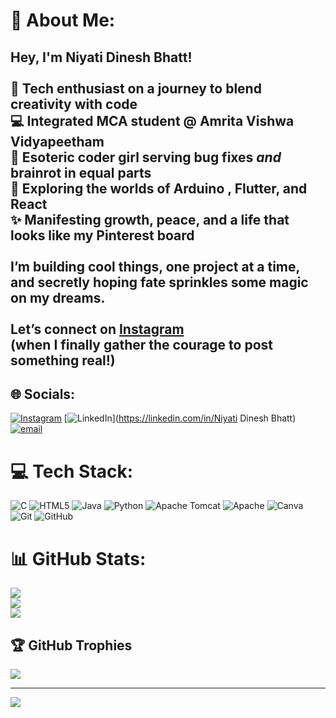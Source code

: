 # 💫 About Me:
## Hey, I'm Niyati Dinesh Bhatt!<br><br>🌸 Tech enthusiast on a journey to blend creativity with code  <br>💻 Integrated MCA student @ Amrita Vishwa Vidyapeetham  <br>🧠 Esoteric coder girl serving bug fixes *and* brainrot in equal parts<br>🎨 Exploring the worlds of Arduino , Flutter, and React  <br>✨ Manifesting growth, peace, and a life that looks like my Pinterest board<br><br>I’m building cool things, one project at a time, and secretly hoping fate sprinkles some magic on my dreams.<br><br>Let’s connect on [Instagram](https://www.instagram.com/niyati_d_bhatt/profilecard/?igsh=a2Q0cGhoY2Y5dTFx) <br>(when I finally gather the courage to post something real!)<br>


## 🌐 Socials:
[![Instagram](https://img.shields.io/badge/Instagram-%23E4405F.svg?logo=Instagram&logoColor=white)](https://instagram.com/niyati_d_bhatt) [![LinkedIn](https://img.shields.io/badge/LinkedIn-%230077B5.svg?logo=linkedin&logoColor=white)](https://linkedin.com/in/Niyati Dinesh Bhatt) [![email](https://img.shields.io/badge/Email-D14836?logo=gmail&logoColor=white)](mailto:niyati2dinesh@gmail.com) 

# 💻 Tech Stack:
![C](https://img.shields.io/badge/c-%2300599C.svg?style=plastic&logo=c&logoColor=white) ![HTML5](https://img.shields.io/badge/html5-%23E34F26.svg?style=plastic&logo=html5&logoColor=white) ![Java](https://img.shields.io/badge/java-%23ED8B00.svg?style=plastic&logo=openjdk&logoColor=white) ![Python](https://img.shields.io/badge/python-3670A0?style=plastic&logo=python&logoColor=ffdd54) ![Apache Tomcat](https://img.shields.io/badge/apache%20tomcat-%23F8DC75.svg?style=plastic&logo=apache-tomcat&logoColor=black) ![Apache](https://img.shields.io/badge/apache-%23D42029.svg?style=plastic&logo=apache&logoColor=white) ![Canva](https://img.shields.io/badge/Canva-%2300C4CC.svg?style=plastic&logo=Canva&logoColor=white) ![Git](https://img.shields.io/badge/git-%23F05033.svg?style=plastic&logo=git&logoColor=white) ![GitHub](https://img.shields.io/badge/github-%23121011.svg?style=plastic&logo=github&logoColor=white)
# 📊 GitHub Stats:
![](https://github-readme-stats.vercel.app/api?username=Niyati-Dinesh&theme=nightowl&hide_border=false&include_all_commits=false&count_private=false)<br/>
![](https://nirzak-streak-stats.vercel.app/?user=Niyati-Dinesh&theme=nightowl&hide_border=false)<br/>
![](https://github-readme-stats.vercel.app/api/top-langs/?username=Niyati-Dinesh&theme=nightowl&hide_border=false&include_all_commits=false&count_private=false&layout=compact)

## 🏆 GitHub Trophies
![](https://github-profile-trophy.vercel.app/?username=Niyati-Dinesh&theme=rose&no-frame=false&no-bg=false&margin-w=4)

---
[![](https://visitcount.itsvg.in/api?id=Niyati-Dinesh&icon=10&color=13)](https://visitcount.itsvg.in)

<!-- Proudly created with GPRM ( https://gprm.itsvg.in ) -->
